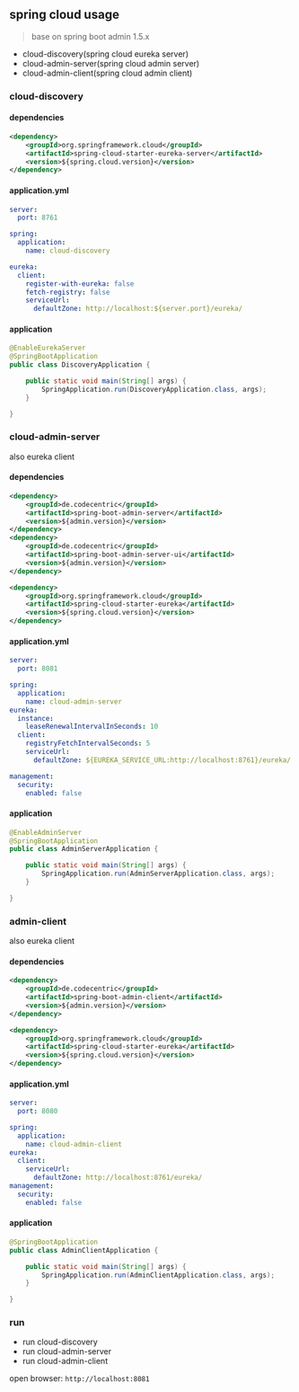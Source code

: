 ## spring cloud usage

> base on spring boot admin 1.5.x

* cloud-discovery(spring cloud eureka server)
* cloud-admin-server(spring cloud admin server)
* cloud-admin-client(spring cloud admin client)

### cloud-discovery

#### dependencies

```xml
<dependency>
    <groupId>org.springframework.cloud</groupId>
    <artifactId>spring-cloud-starter-eureka-server</artifactId>
    <version>${spring.cloud.version}</version>
</dependency>
```

#### application.yml

```yml
server:
  port: 8761

spring:
  application:
    name: cloud-discovery

eureka:
  client:
    register-with-eureka: false
    fetch-registry: false
    serviceUrl:
      defaultZone: http://localhost:${server.port}/eureka/
```

#### application

```java
@EnableEurekaServer
@SpringBootApplication
public class DiscoveryApplication {

    public static void main(String[] args) {
        SpringApplication.run(DiscoveryApplication.class, args);
    }

}
```

### cloud-admin-server

also eureka client

#### dependencies

```xml
<dependency>
    <groupId>de.codecentric</groupId>
    <artifactId>spring-boot-admin-server</artifactId>
    <version>${admin.version}</version>
</dependency>
<dependency>
    <groupId>de.codecentric</groupId>
    <artifactId>spring-boot-admin-server-ui</artifactId>
    <version>${admin.version}</version>
</dependency>

<dependency>
    <groupId>org.springframework.cloud</groupId>
    <artifactId>spring-cloud-starter-eureka</artifactId>
    <version>${spring.cloud.version}</version>
</dependency>
```

#### application.yml

```yml
server:
  port: 8081

spring:
  application:
    name: cloud-admin-server
eureka:
  instance:
    leaseRenewalIntervalInSeconds: 10
  client:
    registryFetchIntervalSeconds: 5
    serviceUrl:
      defaultZone: ${EUREKA_SERVICE_URL:http://localhost:8761}/eureka/

management:
  security:
    enabled: false
```

#### application

```java
@EnableAdminServer
@SpringBootApplication
public class AdminServerApplication {

    public static void main(String[] args) {
        SpringApplication.run(AdminServerApplication.class, args);
    }

}
```

### admin-client

also eureka client

#### dependencies

```xml
<dependency>
    <groupId>de.codecentric</groupId>
    <artifactId>spring-boot-admin-client</artifactId>
    <version>${admin.version}</version>
</dependency>

<dependency>
    <groupId>org.springframework.cloud</groupId>
    <artifactId>spring-cloud-starter-eureka</artifactId>
    <version>${spring.cloud.version}</version>
</dependency>
```

#### application.yml

```yml
server:
  port: 8080

spring:
  application:
    name: cloud-admin-client
eureka:
  client:
    serviceUrl:
      defaultZone: http://localhost:8761/eureka/
management:
  security:
    enabled: false
```

#### application

```java
@SpringBootApplication
public class AdminClientApplication {

    public static void main(String[] args) {
        SpringApplication.run(AdminClientApplication.class, args);
    }

}
```

### run

* run cloud-discovery
* run cloud-admin-server
* run cloud-admin-client

open browser: `http://localhost:8081`